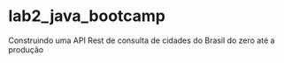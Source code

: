# lab2_java_bootcamp
Construindo uma API Rest de consulta de cidades do Brasil do zero até a produção
